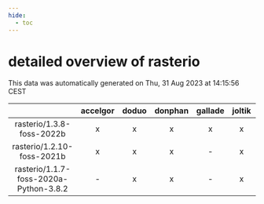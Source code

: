 ```yaml
---
hide:
  - toc
---
```


detailed overview of rasterio
=============================


This data was automatically generated on Thu, 31 Aug 2023 at 14:15:56 CEST  

| |accelgor|doduo|donphan|gallade|joltik|skitty|swalot|victini|
| :---: | :---: | :---: | :---: | :---: | :---: | :---: | :---: | :---: |
|rasterio/1.3.8-foss-2022b|x|x|x|x|x|x|x|x|
|rasterio/1.2.10-foss-2021b|x|x|x|-|x|x|x|x|
|rasterio/1.1.7-foss-2020a-Python-3.8.2|-|x|x|-|x|x|x|x|
